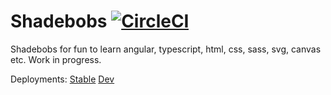 
# Shadebobs [![CircleCI](https://circleci.com/gh/torbjorv/shadebobs/tree/master.svg?style=svg)](https://circleci.com/gh/torbjorv/shadebobs/tree/master)
Shadebobs for fun to learn angular, typescript, html, css, sass, svg, canvas etc. Work in progress.

Deployments: [Stable](https://torbjorv.github.com/shadebobs) 
[Dev](https://htmlpreview.github.io/?https://github.com/torbjorv/shadebobs/blob/gh-pages-dev/index.html)
